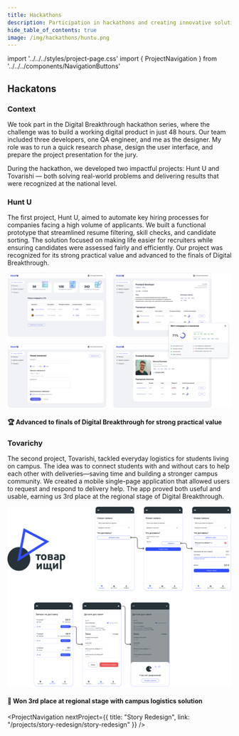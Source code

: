 ```yaml
---
title: Hackathons
description: Participation in hackathons and creating innovative solutions under time constraints
hide_table_of_contents: true
image: /img/hackathons/huntu.png
---
```


import '../../../styles/project-page.css'
import { ProjectNavigation } from '../../../components/NavigationButtons'

<article className="container">

<div className="section-margin">

# Hackatons

</div>

<section className="section-margin">

### Context

We took part in the Digital Breakthrough hackathon series, where the challenge was to build a working digital product in just 48 hours. 
Our team included three developers, one QA engineer, and me as the designer. My role was to run a quick research phase, design the user interface, and prepare the project presentation for the jury. 

During the hackathon, we developed two impactful projects: Hunt U and Tovarishi — both solving real-world problems and delivering results that were recognized at the national level.
</section>

<section className="section-margin">

### Hunt U
  The first project, Hunt U, aimed to automate key hiring processes for companies facing a high volume of applicants. We built a functional prototype that streamlined resume filtering, skill checks, and candidate sorting. The solution focused on making life easier for recruiters while ensuring candidates were assessed fairly and efficiently. Our project was recognized for its strong practical value and advanced to the finals of Digital Breakthrough.
  
<div className="columns">
  <div>
    <img src="/img/hackathons/huntu.png" alt="Hunt U Project" className="image"/>
  </div>
</div>

 <div className="highlight">
  
  #### 🏆 Advanced to finals of Digital Breakthrough for strong practical value
  
  </div>
  
</section>

<section className="section-margin">

### Tovarichy

The second project, Tovarishi, tackled everyday logistics for students living on campus. The idea was to connect students with and without cars to help each other with deliveries—saving time and building a stronger campus community. We created a mobile single-page application that allowed users to request and respond to delivery help. The app proved both useful and usable, earning us 3rd place at the regional stage of Digital Breakthrough.

<div className="columns">
  <div>
    <img src="/img/hackathons/Tovarichi.png" alt="Tovarichi Project" className="image"/>
  </div>
</div>

 <div className="highlight">
  
  #### 🥉 Won 3rd place at regional stage with campus logistics solution
  
  </div>

</section>


<ProjectNavigation nextProject={{ title: "Story Redesign", link: "/projects/story-redesign/story-redesign" }} />

</article>